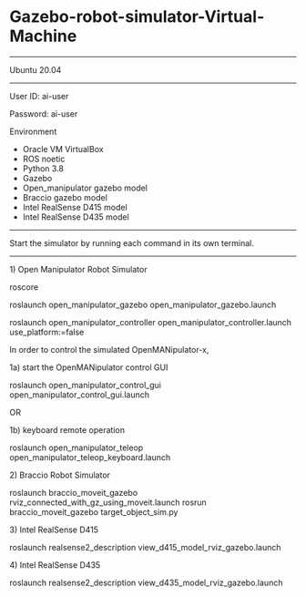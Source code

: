 # Gazebo-robot-simulator-Virtual-Machine

***********************************************************************************************************
Ubuntu 20.04
***********************************************************************************************************
<p>
User ID: ai-user
</p>
<p>
Password: ai-user
</p>

Environment
- Oracle VM VirtualBox
- ROS noetic
- Python 3.8
- Gazebo 
- Open_manipulator gazebo model 
- Braccio gazebo model
- Intel RealSense D415 model 
- Intel RealSense D435 model 

***********************************************************************************************************
Start the simulator by running each command in its own terminal.
***********************************************************************************************************
<p>
1) Open Manipulator Robot Simulator
</p>
<p>
roscore
</p>
<p>
roslaunch open_manipulator_gazebo open_manipulator_gazebo.launch
</p>
<p>
roslaunch open_manipulator_controller open_manipulator_controller.launch use_platform:=false
</p>
<p>
	
In order to control the simulated OpenMANipulator-x,
</p>
<p>
	1a) start the OpenMANipulator control GUI
</p>
<p>
	roslaunch open_manipulator_control_gui open_manipulator_control_gui.launch
</p>
<p>
	OR  
</p>
<p>
	1b) keyboard remote operation
</p>
<p>
	roslaunch open_manipulator_teleop open_manipulator_teleop_keyboard.launch
</p>
<p>
2) Braccio Robot Simulator
</p>
<p>
roslaunch braccio_moveit_gazebo rviz_connected_with_gz_using_moveit.launch
rosrun braccio_moveit_gazebo target_object_sim.py
</p>
<p>
3) Intel RealSense D415
</p>
<p>
roslaunch realsense2_description view_d415_model_rviz_gazebo.launch
</p>
<p>
4) Intel RealSense D435
</p>
<p>
roslaunch realsense2_description view_d435_model_rviz_gazebo.launch
</p>
